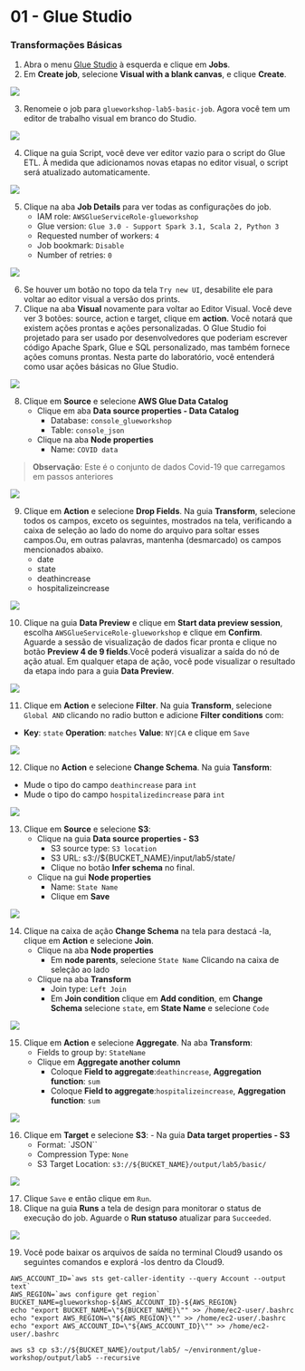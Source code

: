 # 01 - Glue Studio

### Transformações Básicas


1. Abra o menu [Glue Studio](https://console.aws.amazon.com/gluestudio/home) à esquerda e clique em **Jobs**.
2. Em **Create job**, selecione **Visual with a blank canvas**, e clique **Create**.

![](img/lab6-1-1.png)

3. Renomeie o job para `glueworkshop-lab5-basic-job`. Agora você tem um editor de trabalho visual em branco do Studio.

![](img/lab6-1-2.png)

4. Clique na guia Script, você deve ver editor vazio para o script do Glue ETL. À medida que adicionamos novas etapas no editor visual, o script será atualizado automaticamente.

![](img/lab6-1-3.png)

5. Clique na aba **Job Details** para ver todas as configurações do job.
    - IAM role: `AWSGlueServiceRole-glueworkshop`
    - Glue version: `Glue 3.0 - Support Spark 3.1, Scala 2, Python 3`
    - Requested number of workers: `4`
    - Job bookmark: `Disable`
    - Number of retries: `0`

![](img/lab6-1-4.png)

6. Se houver um botão no topo da tela `Try new UI`, desabilite ele para voltar ao editor visual a versão dos prints.
7. Clique na aba **Visual** novamente para voltar ao Editor Visual. Você deve ver 3 botões: source, action e target, clique em **action**. Você notará que existem ações prontas e ações personalizadas. O Glue Studio foi projetado para ser usado por desenvolvedores que poderiam escrever código Apache Spark, Glue e SQL personalizado, mas também fornece ações comuns prontas. Nesta parte do laboratório, você entenderá como usar ações básicas no Glue Studio.

![](img/lab6-1-5.png)

8. Clique em **Source** e selecione **AWS Glue Data Catalog**
   - Clique em aba **Data source properties - Data Catalog**
     - Database: `console_glueworkshop`
     - Table: `console_json`
   - Clique na aba **Node properties**
     - Name: `COVID data`
> **Observação**: Este é o conjunto de dados Covid-19 que carregamos em passos anteriores

![](img/lab6-1-6.png)

9. Clique em **Action** e selecione **Drop Fields**. Na guia **Transform**, selecione todos os campos, exceto os seguintes, mostrados na tela, verificando a caixa de seleção ao lado do nome do arquivo para soltar esses campos.Ou, em outras palavras, mantenha (desmarcado) os campos mencionados abaixo.
    - date
    - state
    - deathincrease
    - hospitalizeincrease

![](img/lab6-1-7.png)

10. Clique na guia **Data Preview** e clique em **Start data preview session**, escolha `AWSGlueServiceRole-glueworkshop` e clique em **Confirm**. Aguarde a sessão de visualização de dados ficar pronta e clique no botão **Preview 4 de 9 fields**.Você poderá visualizar a saída do nó de ação atual. Em qualquer etapa de ação, você pode visualizar o resultado da etapa indo para a guia **Data Preview**.

![](img/lab6-1-8.png)

11. Clique em **Action** e selecione **Filter**. Na guia **Transform**, selecione `Global AND` clicando no radio button e adicione **Filter conditions** com:
   - **Key**: `state` **Operation**: `matches` **Value**: `NY|CA` e clique em `Save`

![](img/lab6-1-9.png)

12. Clique no **Action** e selecione **Change Schema**. Na guia **Tansform**:
   - Mude o tipo do campo `deathincrease`  para `int`
   - Mude o tipo do campo `hospitalizedincrease`  para `int`

![](img/lab6-1-10.png)

13. Clique em **Source** e selecione **S3**:
    - Clique na guia **Data source properties - S3**
      - S3 source type: `S3 location`
      - S3 URL: s3://${BUCKET_NAME}/input/lab5/state/
      - Clique no botão **Infer schema** no final.
    - Clique na  gui **Node properties**
      - Name: `State Name`
      - Clique em **Save**

![](img/lab6-1-11.png) 

14. Clique na caixa de ação **Change Schema** na tela para destacá -la, clique em **Action** e selecione **Join**.
    - Clique na aba **Node properties**
      - Em **node parents**, selecione `State Name` Clicando na caixa de seleção ao lado
    - Clique na aba **Transform**
      - Join type: `Left Join`
      - Em **Join condition** clique em **Add condition**, em **Change Schema** selecione `state`, em **State Name** e selecione `Code`

![](img/lab6-1-12.png)

15. Clique em  **Action** e selecione **Aggregate**. Na aba **Transform**:
    - Fields to group by: `StateName`
    - Clique em **Aggregate another column**
      - Coloque **Field to aggregate**:`deathincrease`, **Aggregation function**: `sum`
      - Coloque **Field to aggregate**:`hospitalizeincrease`, **Aggregation function**: `sum`

![](img/lab6-1-13.png)

16.  Clique em **Target** e selecione **S3**:
    - Na guia **Data target properties - S3**
      - Format: `JSON``
      - Compression Type: `None`
      - S3 Target Location: `s3://${BUCKET_NAME}/output/lab5/basic/`

![](img/lab6-1-14.png)

17. Clique `Save` e então clique em `Run`.
18. Clique na guia **Runs** a tela de design para monitorar o status de execução do job. Aguarde o **Run statuso** atualizar para `Succeeded`.

![](img/lab6-1-15.png)

19. Você pode baixar os arquivos de saída no terminal Cloud9 usando os seguintes comandos e explorá -los dentro da Cloud9.
``` shell
AWS_ACCOUNT_ID=`aws sts get-caller-identity --query Account --output text`
AWS_REGION=`aws configure get region`
BUCKET_NAME=glueworkshop-${AWS_ACCOUNT_ID}-${AWS_REGION}
echo "export BUCKET_NAME=\"${BUCKET_NAME}\"" >> /home/ec2-user/.bashrc
echo "export AWS_REGION=\"${AWS_REGION}\"" >> /home/ec2-user/.bashrc
echo "export AWS_ACCOUNT_ID=\"${AWS_ACCOUNT_ID}\"" >> /home/ec2-user/.bashrc

aws s3 cp s3://${BUCKET_NAME}/output/lab5/ ~/environment/glue-workshop/output/lab5 --recursive
```
